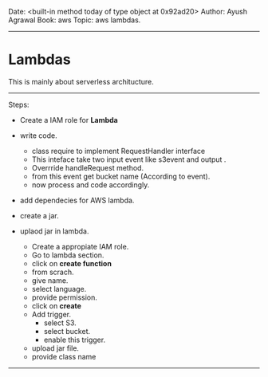 Date: <built-in method today of type object at 0x92ad20>
Author: Ayush Agrawal
Book: aws
Topic: aws lambdas.    


---


# __Lambdas__   

This is mainly about serverless architucture.  

---  

Steps:  

* Create a IAM role for __Lambda__  
* write code.   
	* class require to implement RequestHandler interface
	* This inteface take two input event like s3event and output <string>.  
	* Overrride handleRequest method.  
	* from this event get bucket name (According to event).  
	* now process and code accordingly.  

* add dependecies for AWS lambda.  
* create a jar.  
* uplaod jar in lambda.  
	* Create a appropiate IAM role. <here s3 access role>  
	* Go to lambda section.  
	* click on __create function__  
	* from scrach.  
	* give name.  
	* select language.  
	* provide permission.  
	* click on __create__  
	* Add trigger.  
		* select S3.  
		* select bucket.  
		* enable this trigger.  
	* upload jar file.  
	* provide class name 


---  


